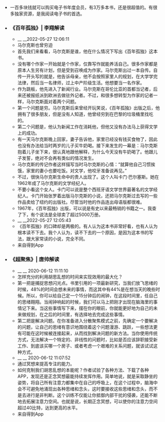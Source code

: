 - 一百多块钱就可以购买电子书年度会员，有3万多本书，还是很超值的。有很多独家资源，是我阅读电子书的首选。
- ### 《百年孤独》| 李翔解读
    - __ __2022-05-27 12:06:11
    - 马尔克斯也曾穷迫
    - 首先我们来看看，马尔克斯是谁，他在什么情况下写出《百年孤独》这本书。
    - 没有哪个作家一开始就是个作家，仅靠写作就能养活自己。很多作家都是原本人生另有计划，但是受到召唤成为作家。马尔克斯出过一本自传。自传一开头写的就是，他告诉母亲，他不会按照家里人的规划，在大学学完法律，然后当一名律师，过上中产阶级生活。他想要当一名作家。
    - 作为跳板，他先进入了新闻行业。马尔克斯在哥伦比亚的首都当记者，后来还被报纸派到欧洲去做驻外记者。不过，和很多想转型为作家的记者一样，马尔克斯面对着两个问题。
    - 第一个问题是穷。马尔克斯后来曾经开玩笑说，《百年孤独》出版之后，他拥有了很多朋友，但是没有人知道，他曾经穷到在巴黎的垃圾桶里找吃的。
    - 第二个问题是，他认为新闻工作在消耗他，但他又没有办法马上获得文学上的成功。
    - 有一天马尔克斯晚上回家，妻子告诉他，家里已经没有钱买食物了，因此也没有办法给当时两岁的儿子买牛奶喝。接下来发生的一幕是：马尔克斯抱着儿子坐下来，很认真地跟他解释，为什么今天没有牛奶喝了。他跟儿子发誓，绝对不会再有类似的情况发生。
    - 马尔克斯的传记作者这样描写当时马尔克斯的心情：“就算他自己习惯挨饿，家里的妻小也要吃饭。对文学，他咬牙准备说再见。”
    - 不过，很快马尔克斯生命中的贵人出现了。这个人叫卡门·巴尔塞斯。她在1962年成了马尔克斯的文学经纪人。
    - 不要小看这个女人。卡门可以说是整个西班牙语文学世界最著名的文学经纪人。卡门开始张罗着出版马尔克斯的小说，还把马尔克斯过去写的一些作品卖给了纽约的出版社。尽管当时他的作品连出母语版都很难。
    - 1967年，《百年孤独》出版，可以说是有史以来最畅销的书籍之一。我查了下，有个说法是全球卖了超过5000万册。
    - __ __2022-05-27 12:05:43
    - 《百年孤独》的口碑却是两极的。有人认为这本书非常好看，也有人认为根本读不下去。我个人认为，读不下去的一个原因，是因为这本书的写法，跟大家常读的小说，完全不同。
    - 来自得到App
- ### 《超聚焦》| 唐帅解读
    - __ __ 2020-06-12 11:11:10
    - 怎样充分的利用胡思乱想的时间来实现效用的最大化？
    - 第一把是捕捉思想闪光点。书里引用的一项最新研究，当我们放飞思绪的时候，48%的时间会想未来的事情，而这其中有44%是在想当天的晚些时候。所以，你可以给自己定一个15分钟后的闹钟，在这段时间里，任自己的思绪翱翔。当闹钟响起的时候，我们可以马上把刚才出现在脑海里的事情记下来。当这些事情写下来，摆在你的眼前，你就能更好地为自己的未来做规划，在之后的时间里，有选择地去完成这些事情。
    - 第二把是解决问题。在你准备进入分散聚焦模式之前，先确定一个要解决的问题，让自己的思绪有意识地围绕着这个问题漫游、跳跃，一些想法更有可能在这时候被连接起来，从而找到解决问题的新方法。当你使用传统方式，无法解决一个特定的、非线性的问题时，比如是否应该辞职接受新工作、到底该买哪一个房子、或者考虑一个艰难的关系问题，就该试试这种方式。
    - __ __ 2020-06-12 11:07:52
    - 通过冥想来提高专注的能力。
    - 如何克制我们胡思乱想的本能呢？作者试验了各种方法、下载了各种APP，发现还是正念冥想最能持续发挥作用。简单地说，就是采取静坐的姿势，将自己所有注意力都集中在自己的呼吸上，在这个过程中，脑海中会不可避免地涌现出各种思绪和念头，这时要接收这些思绪和念头，而不是去进行是非判断。这个训练不仅能让你抵御内部干扰的侵袭，还能不断地去拓展注意力空间。也就是说，长期正念冥想，可以使你的注意力空间超过40比特，达到更高的水平。
    - 来自得到App
